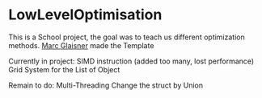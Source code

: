 # LowLevelOptimisation

This is a School project, the goal was to teach us different optimization methods. [Marc Glaisner](https://www.linkedin.com/in/marcglaisner/) made the Template

Currently in project:
SIMD instruction (added too many, lost performance)
Grid System for the List of Object

Remain to do:
Multi-Threading
Change the struct by Union
